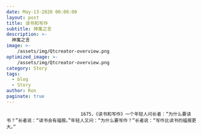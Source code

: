 ```yaml
---
date: May-13-2020 00:00:00
layout: post
title: 读书和写作
subtitle: 神寓之言
description: >-
  神寓之言
image: >-
    /assets/img/Qtcreator-overview.png
optimized_image: >-
    /assets/img/Qtcreator-overview.png
category: Story
tags:
  - blog
  - Story
author: Ron
paginate: true
---
```


							　　1675，《读书和写作》一个年轻人问长者：“为什么要读书？”长者说：“读书会有福报。”年轻人又问：“为什么要写作？”长者说：“写作比读书的福报更大。”
							
							
						
